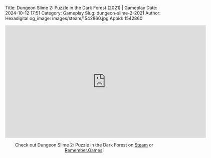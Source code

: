 Title: Dungeon Slime 2: Puzzle in the Dark Forest (2021) | Gameplay
Date: 2024-10-12 17:51
Category: Gameplay
Slug: dungeon-slime-2-2021
Author: Hexadigital
og_image: images/steam/1542860.jpg
Appid: 1542860

<center><iframe src="https://www.youtube.com/embed/RNopUtS8NIo?feature=oembed" allow="accelerometer; autoplay; encrypted-media; gyroscope; picture-in-picture" width="640" height="360" frameborder="0"></iframe>

Check out Dungeon Slime 2: Puzzle in the Dark Forest on [Steam](https://store.steampowered.com/app/1542860/?curator_clanid=34633900) or [Remember.Games](https://remember.games/game/6300/dungeon-slime-2-puzzle-in-the-dark-forest/)!</center>